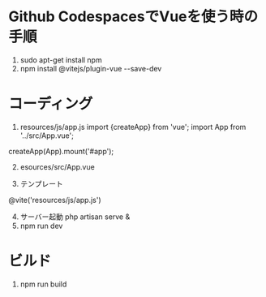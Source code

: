 # Github CodespacesでVueを使う時の手順
1. sudo apt-get install npm
2. npm install @vitejs/plugin-vue --save-dev

# コーディング
1. resources/js/app.js
import {createApp} from 'vue';
import App from '../src/App.vue';

createApp(App).mount('#app');

2. esources/src/App.vue
<script setup lang="ts">
import {ref} from "vue";

const name = ref("鈴木一郎");
</script>

<template>
    <h1>こんにちは{{name}}さん!</h1>
</template>

3. テンプレート
<div id="app">
</div>

@vite('resources/js/app.js')

4. サーバー起動 php artisan serve &
5. npm run dev

# ビルド
1. npm run build

